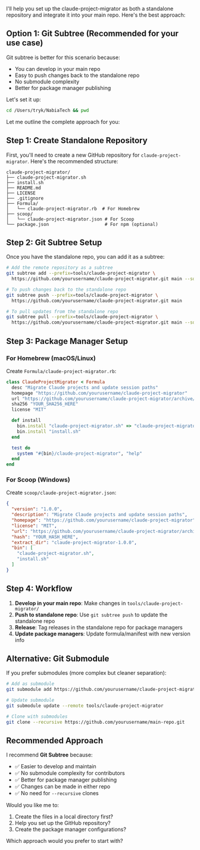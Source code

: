 I'll help you set up the claude-project-migrator as both a standalone repository and integrate it into your main repo. Here's the best approach:

## Option 1: Git Subtree (Recommended for your use case)

Git subtree is better for this scenario because:
- You can develop in your main repo
- Easy to push changes back to the standalone repo
- No submodule complexity
- Better for package manager publishing

Let's set it up:
```bash
cd /Users/tryk/NabiaTech && pwd
```

Let me outline the complete approach for you:

## Step 1: Create Standalone Repository

First, you'll need to create a new GitHub repository for `claude-project-migrator`. Here's the recommended structure:

```
claude-project-migrator/
├── claude-project-migrator.sh
├── install.sh
├── README.md
├── LICENSE
├── .gitignore
├── Formula/
│   └── claude-project-migrator.rb  # For Homebrew
├── scoop/
│   └── claude-project-migrator.json # For Scoop
└── package.json                     # For npm (optional)
```

## Step 2: Git Subtree Setup

Once you have the standalone repo, you can add it as a subtree:

```bash
# Add the remote repository as a subtree
git subtree add --prefix=tools/claude-project-migrator \
  https://github.com/yourusername/claude-project-migrator.git main --squash

# To push changes back to the standalone repo
git subtree push --prefix=tools/claude-project-migrator \
  https://github.com/yourusername/claude-project-migrator.git main

# To pull updates from the standalone repo
git subtree pull --prefix=tools/claude-project-migrator \
  https://github.com/yourusername/claude-project-migrator.git main --squash
```

## Step 3: Package Manager Setup

### For Homebrew (macOS/Linux)
Create `Formula/claude-project-migrator.rb`:

```ruby
class ClaudeProjectMigrator < Formula
  desc "Migrate Claude projects and update session paths"
  homepage "https://github.com/yourusername/claude-project-migrator"
  url "https://github.com/yourusername/claude-project-migrator/archive/v1.0.0.tar.gz"
  sha256 "YOUR_SHA256_HERE"
  license "MIT"

  def install
    bin.install "claude-project-migrator.sh" => "claude-project-migrator"
    bin.install "install.sh"
  end

  test do
    system "#{bin}/claude-project-migrator", "help"
  end
end
```

### For Scoop (Windows)
Create `scoop/claude-project-migrator.json`:

```json
{
  "version": "1.0.0",
  "description": "Migrate Claude projects and update session paths",
  "homepage": "https://github.com/yourusername/claude-project-migrator",
  "license": "MIT",
  "url": "https://github.com/yourusername/claude-project-migrator/archive/v1.0.0.zip",
  "hash": "YOUR_HASH_HERE",
  "extract_dir": "claude-project-migrator-1.0.0",
  "bin": [
    "claude-project-migrator.sh",
    "install.sh"
  ]
}
```

## Step 4: Workflow

1. **Develop in your main repo**: Make changes in `tools/claude-project-migrator/`
2. **Push to standalone repo**: Use `git subtree push` to update the standalone repo
3. **Release**: Tag releases in the standalone repo for package managers
4. **Update package managers**: Update formula/manifest with new version info

## Alternative: Git Submodule

If you prefer submodules (more complex but cleaner separation):

```bash
# Add as submodule
git submodule add https://github.com/yourusername/claude-project-migrator.git tools/claude-project-migrator

# Update submodule
git submodule update --remote tools/claude-project-migrator

# Clone with submodules
git clone --recursive https://github.com/yourusername/main-repo.git
```

## Recommended Approach

I recommend **Git Subtree** because:
- ✅ Easier to develop and maintain
- ✅ No submodule complexity for contributors
- ✅ Better for package manager publishing
- ✅ Changes can be made in either repo
- ✅ No need for `--recursive` clones

Would you like me to:
1. Create the files in a local directory first?
2. Help you set up the GitHub repository?
3. Create the package manager configurations?

Which approach would you prefer to start with?
